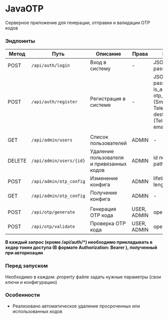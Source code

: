 # JavaOTP

Серверное приложение для генерации, отправки и валидации OTP кодов

### Эндпоинты

| Метод  | Путь                    | Описание                                  | Права       | Параметры                                                                                                                                   |
|--------|-------------------------|-------------------------------------------|-------------|---------------------------------------------------------------------------------------------------------------------------------------------|
| POST   | `/api/auth/login`       | Вход в систему                            | -           | JSON: username, password                                                                                                                    |
| POST   | `/api/auth/register`    | Регистрация в системе                     | -           | JSON: username, password, is_admin, otp_destination (Sms, Email, Telegram, File), destination_address (Telegram chat id, email, tel number) |
|        |                         |                                           |             |                                                                                                                                             |
| GET    | `/api/admin/users`      | Список пользователей                      | ADMIN       | -                                                                                                                                           |
| DELETE | `/api/admin/users/{id}` | Удаление пользователя и привязанных кодов | ADMIN       | id пользователя в path                                                                                                                      |
| POST   | `/api/admin/otp_config` | Изменение конфига                         | ADMIN       | lifetime (секунды), length                                                                                                                  |
| GET    | `/api/admin/otp_config` | Получение конфига                         | ADMIN       | -                                                                                                                                           |
|        |                         |                                           |             |                                                                                                                                             |
| POST   | `/api/otp/generate`     | Генерация OTP кода                        | USER, ADMIN | operation_id                                                                                                                                |
| POST   | `/api/otp/validate`     | Проверка OTP кода                         | USER, ADMIN | operation_id, value                                                                                                                         |

**В каждый запрос (кроме /api/auth/*) необходимо прикладывать в хедер токен доступа (В формате Authorization: Bearer <TOKEN>), полученный при авторизации**

### Перед запуском

Необходимо в каждом .property файле задать нужные параметры (свои ключи и конфигурацию)

### Особенности

- Реализовано автоматическое удаление просроченных или использованных кодов
